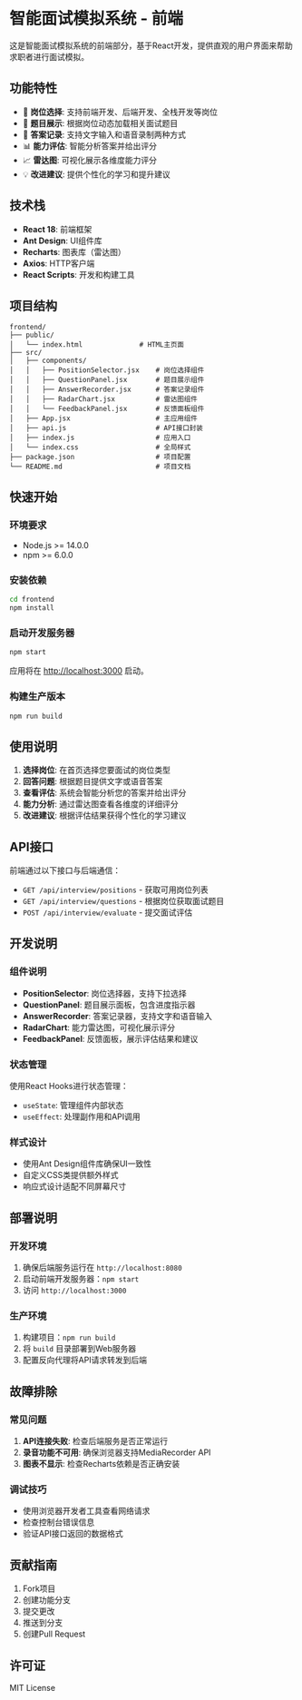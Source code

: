 # 智能面试模拟系统 - 前端

这是智能面试模拟系统的前端部分，基于React开发，提供直观的用户界面来帮助求职者进行面试模拟。

## 功能特性

- 🎯 **岗位选择**: 支持前端开发、后端开发、全栈开发等岗位
- 📝 **题目展示**: 根据岗位动态加载相关面试题目
- 🎤 **答案记录**: 支持文字输入和语音录制两种方式
- 📊 **能力评估**: 智能分析答案并给出评分
- 📈 **雷达图**: 可视化展示各维度能力评分
- 💡 **改进建议**: 提供个性化的学习和提升建议

## 技术栈

- **React 18**: 前端框架
- **Ant Design**: UI组件库
- **Recharts**: 图表库（雷达图）
- **Axios**: HTTP客户端
- **React Scripts**: 开发和构建工具

## 项目结构

```
frontend/
├── public/
│   └── index.html              # HTML主页面
├── src/
│   ├── components/
│   │   ├── PositionSelector.jsx    # 岗位选择组件
│   │   ├── QuestionPanel.jsx       # 题目展示组件
│   │   ├── AnswerRecorder.jsx      # 答案记录组件
│   │   ├── RadarChart.jsx          # 雷达图组件
│   │   └── FeedbackPanel.jsx       # 反馈面板组件
│   ├── App.jsx                     # 主应用组件
│   ├── api.js                      # API接口封装
│   ├── index.js                    # 应用入口
│   └── index.css                   # 全局样式
├── package.json                    # 项目配置
└── README.md                       # 项目文档
```

## 快速开始

### 环境要求

- Node.js >= 14.0.0
- npm >= 6.0.0

### 安装依赖

```bash
cd frontend
npm install
```

### 启动开发服务器

```bash
npm start
```

应用将在 [http://localhost:3000](http://localhost:3000) 启动。

### 构建生产版本

```bash
npm run build
```

## 使用说明

1. **选择岗位**: 在首页选择您要面试的岗位类型
2. **回答问题**: 根据题目提供文字或语音答案
3. **查看评估**: 系统会智能分析您的答案并给出评分
4. **能力分析**: 通过雷达图查看各维度的详细评分
5. **改进建议**: 根据评估结果获得个性化的学习建议

## API接口

前端通过以下接口与后端通信：

- `GET /api/interview/positions` - 获取可用岗位列表
- `GET /api/interview/questions` - 根据岗位获取面试题目
- `POST /api/interview/evaluate` - 提交面试评估

## 开发说明

### 组件说明

- **PositionSelector**: 岗位选择器，支持下拉选择
- **QuestionPanel**: 题目展示面板，包含进度指示器
- **AnswerRecorder**: 答案记录器，支持文字和语音输入
- **RadarChart**: 能力雷达图，可视化展示评分
- **FeedbackPanel**: 反馈面板，展示评估结果和建议

### 状态管理

使用React Hooks进行状态管理：
- `useState`: 管理组件内部状态
- `useEffect`: 处理副作用和API调用

### 样式设计

- 使用Ant Design组件库确保UI一致性
- 自定义CSS类提供额外样式
- 响应式设计适配不同屏幕尺寸

## 部署说明

### 开发环境

1. 确保后端服务运行在 `http://localhost:8080`
2. 启动前端开发服务器：`npm start`
3. 访问 `http://localhost:3000`

### 生产环境

1. 构建项目：`npm run build`
2. 将 `build` 目录部署到Web服务器
3. 配置反向代理将API请求转发到后端

## 故障排除

### 常见问题

1. **API连接失败**: 检查后端服务是否正常运行
2. **录音功能不可用**: 确保浏览器支持MediaRecorder API
3. **图表不显示**: 检查Recharts依赖是否正确安装

### 调试技巧

- 使用浏览器开发者工具查看网络请求
- 检查控制台错误信息
- 验证API接口返回的数据格式

## 贡献指南

1. Fork项目
2. 创建功能分支
3. 提交更改
4. 推送到分支
5. 创建Pull Request

## 许可证

MIT License 